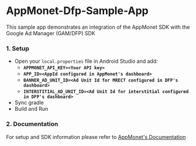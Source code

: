 # AppMonet-Dfp-Sample-App

This sample app demonstrates an integration of the AppMonet SDK with the Google Ad Manager (GAM/DFP) SDK

### 1.  Setup

- Open your `local.properties` file in Android Studio and add:
  - **`APPMONET_API_KEY=<Your API key>`**
  - **`APP_ID=<AppId configured in AppMonet's dashboard>`**
  - **`BANNER_AD_UNIT_ID=<Ad Unit Id for MRECT configured in DFP's dashboard>`**
  - **`INTERSTITIAL_AD_UNIT_ID=<Ad Unit Id for interstitial configured in DFP's dashboard>`**
- Sync gradle
- Build and Run

### 2.  Documentation

For setup and SDK information please refer to [AppMonet's Documentation](https://docs.appmonet.com/docs/integrate-via-dfp-android)

